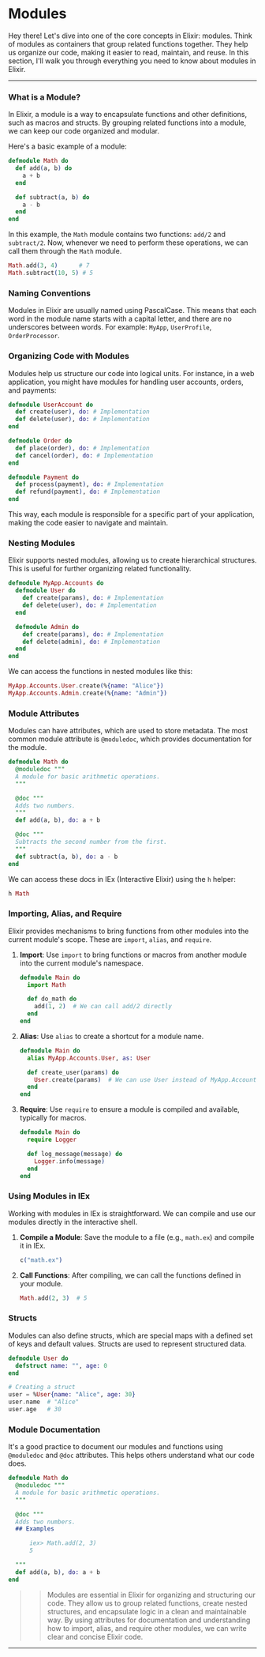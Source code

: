 
# Modules

Hey there! Let's dive into one of the core concepts in Elixir: modules. Think of modules as containers that group related functions together. They help us organize our code, making it easier to read, maintain, and reuse. In this section, I'll walk you through everything you need to know about modules in Elixir.

---
### What is a Module?

In Elixir, a module is a way to encapsulate functions and other definitions, such as macros and structs. By grouping related functions into a module, we can keep our code organized and modular.

Here's a basic example of a module:

```elixir
defmodule Math do
  def add(a, b) do
    a + b
  end

  def subtract(a, b) do
    a - b
  end
end
```

In this example, the `Math` module contains two functions: `add/2` and `subtract/2`. Now, whenever we need to perform these operations, we can call them through the `Math` module.

```elixir
Math.add(3, 4)      # 7
Math.subtract(10, 5) # 5
```

### Naming Conventions

Modules in Elixir are usually named using PascalCase. This means that each word in the module name starts with a capital letter, and there are no underscores between words. For example: `MyApp`, `UserProfile`, `OrderProcessor`.

### Organizing Code with Modules

Modules help us structure our code into logical units. For instance, in a web application, you might have modules for handling user accounts, orders, and payments:

```elixir
defmodule UserAccount do
  def create(user), do: # Implementation
  def delete(user), do: # Implementation
end

defmodule Order do
  def place(order), do: # Implementation
  def cancel(order), do: # Implementation
end

defmodule Payment do
  def process(payment), do: # Implementation
  def refund(payment), do: # Implementation
end
```

This way, each module is responsible for a specific part of your application, making the code easier to navigate and maintain.

### Nesting Modules

Elixir supports nested modules, allowing us to create hierarchical structures. This is useful for further organizing related functionality.

```elixir
defmodule MyApp.Accounts do
  defmodule User do
    def create(params), do: # Implementation
    def delete(user), do: # Implementation
  end

  defmodule Admin do
    def create(params), do: # Implementation
    def delete(admin), do: # Implementation
  end
end
```

We can access the functions in nested modules like this:

```elixir
MyApp.Accounts.User.create(%{name: "Alice"})
MyApp.Accounts.Admin.create(%{name: "Admin"})
```

### Module Attributes

Modules can have attributes, which are used to store metadata. The most common module attribute is `@moduledoc`, which provides documentation for the module.

```elixir
defmodule Math do
  @moduledoc """
  A module for basic arithmetic operations.
  """

  @doc """
  Adds two numbers.
  """
  def add(a, b), do: a + b

  @doc """
  Subtracts the second number from the first.
  """
  def subtract(a, b), do: a - b
end
```

We can access these docs in IEx (Interactive Elixir) using the `h` helper:

```elixir
h Math
```

### Importing, Alias, and Require

Elixir provides mechanisms to bring functions from other modules into the current module's scope. These are `import`, `alias`, and `require`.

1. **Import**: Use `import` to bring functions or macros from another module into the current module's namespace.

    ```elixir
    defmodule Main do
      import Math

      def do_math do
        add(1, 2)  # We can call add/2 directly
      end
    end
    ```

2. **Alias**: Use `alias` to create a shortcut for a module name.

    ```elixir
    defmodule Main do
      alias MyApp.Accounts.User, as: User

      def create_user(params) do
        User.create(params)  # We can use User instead of MyApp.Accounts.User
      end
    end
    ```

3. **Require**: Use `require` to ensure a module is compiled and available, typically for macros.

    ```elixir
    defmodule Main do
      require Logger

      def log_message(message) do
        Logger.info(message)
      end
    end
    ```

### Using Modules in IEx

Working with modules in IEx is straightforward. We can compile and use our modules directly in the interactive shell.

1. **Compile a Module**: Save the module to a file (e.g., `math.ex`) and compile it in IEx.

    ```elixir
    c("math.ex")
    ```

2. **Call Functions**: After compiling, we can call the functions defined in your module.

    ```elixir
    Math.add(2, 3)  # 5
    ```

### Structs

Modules can also define structs, which are special maps with a defined set of keys and default values. Structs are used to represent structured data.

```elixir
defmodule User do
  defstruct name: "", age: 0
end

# Creating a struct
user = %User{name: "Alice", age: 30}
user.name  # "Alice"
user.age   # 30
```

### Module Documentation

It's a good practice to document our modules and functions using `@moduledoc` and `@doc` attributes. This helps others understand what our code does.

```elixir
defmodule Math do
  @moduledoc """
  A module for basic arithmetic operations.
  """

  @doc """
  Adds two numbers.
  ## Examples

      iex> Math.add(2, 3)
      5

  """
  def add(a, b), do: a + b
end
```
>> Modules are essential in Elixir for organizing and structuring our code. They allow us to group related functions, create nested structures, and encapsulate logic in a clean and maintainable way. By using attributes for documentation and understanding how to import, alias, and require other modules, we can write clear and concise Elixir code. 
---
